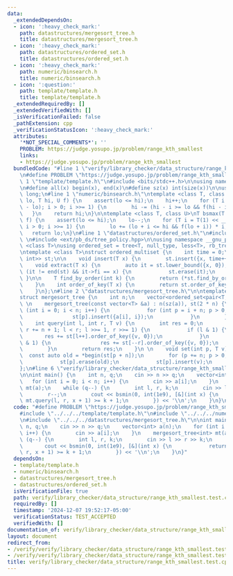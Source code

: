```yaml
---
data:
  _extendedDependsOn:
  - icon: ':heavy_check_mark:'
    path: datastructures/mergesort_tree.h
    title: datastructures/mergesort_tree.h
  - icon: ':heavy_check_mark:'
    path: datastructures/ordered_set.h
    title: datastructures/ordered_set.h
  - icon: ':heavy_check_mark:'
    path: numeric/binsearch.h
    title: numeric/binsearch.h
  - icon: ':question:'
    path: template/template.h
    title: template/template.h
  _extendedRequiredBy: []
  _extendedVerifiedWith: []
  _isVerificationFailed: false
  _pathExtension: cpp
  _verificationStatusIcon: ':heavy_check_mark:'
  attributes:
    '*NOT_SPECIAL_COMMENTS*': ''
    PROBLEM: https://judge.yosupo.jp/problem/range_kth_smallest
    links:
    - https://judge.yosupo.jp/problem/range_kth_smallest
  bundledCode: "#line 1 \"verify/library_checker/data_structure/range_kth_smallest.test.cpp\"\
    \n#define PROBLEM \"https://judge.yosupo.jp/problem/range_kth_smallest\"\n\n#line\
    \ 1 \"template/template.h\"\n#include <bits/stdc++.h>\n\nusing namespace std;\n\
    \n#define all(x) begin(x), end(x)\n#define sz(x) int(size(x))\n\nusing ll = long\
    \ long;\n#line 1 \"numeric/binsearch.h\"\ntemplate <class T, class U>\nT bsmin(T\
    \ lo, T hi, U f) {\n    assert(lo <= hi);\n    hi++;\n    for (T i = T(1) << __lg(hi\
    \ - lo); i > 0; i >>= 1) {\n        hi -= (hi - i >= lo && f(hi - i)) * i;\n \
    \   }\n    return hi;\n}\n\ntemplate <class T, class U>\nT bsmax(T lo, T hi, U\
    \ f) {\n    assert(lo <= hi);\n    lo--;\n    for (T i = T(1) << __lg(hi - lo);\
    \ i > 0; i >>= 1) {\n        lo += (lo + i <= hi && f(lo + i)) * i;\n    }\n \
    \   return lo;\n}\n#line 1 \"datastructures/ordered_set.h\"\n#include <ext/pb_ds/assoc_container.hpp>\
    \ \n#include <ext/pb_ds/tree_policy.hpp>\n\nusing namespace __gnu_pbds; \n\ntemplate\
    \ <class T>\nusing ordered_set = tree<T, null_type, less<T>, rb_tree_tag, tree_order_statistics_node_update>;\n\
    \ntemplate <class T>\nstruct ordered_multiset {\n    int time = 0;\n    ordered_set<pair<T,\
    \ int>> st;\n\n    void insert(T x) {\n        st.insert({x, time++});\n    }\n\
    \    void extract(T x) {\n        auto it = st.lower_bound({x, 0});\n        if\
    \ (it != end(st) && it->fi == x) {\n            st.erase(it);\n        }\n   \
    \ }\n\n    T find_by_order(int k) {\n        return (*st.find_by_order(k)).first;\n\
    \    }\n    int order_of_key(T x) {\n        return st.order_of_key({x, 0});\n\
    \    }\n};\n#line 2 \"datastructures/mergesort_tree.h\"\n\ntemplate <class T>\n\
    struct mergesort_tree {\n    int n;\n    vector<ordered_set<pair<T, int>>> st;\n\
    \ \n    mergesort_tree(const vector<T> &a) : n(sz(a)), st(2 * n) {\n        for\
    \ (int i = 0; i < n; i++) {\n            for (int p = i + n; p > 0; p >>= 1) {\n\
    \                st[p].insert({a[i], i});\n            }\n        }\n    }\n \n\
    \    int query(int l, int r, T v) {\n        int res = 0;\n        for (l += n,\
    \ r += n + 1; l < r; l >>= 1, r >>= 1) {\n            if (l & 1) {\n         \
    \       res += st[l++].order_of_key({v, 0});\n            }\n            if (r\
    \ & 1) {\n                res += st[--r].order_of_key({v, 0});\n            }\n\
    \        }\n        return res;\n    }\n \n    void set(int p, T v) {\n      \
    \  const auto old = *begin(st[p + n]);\n        for (p += n; p > 0; p >>= 1) {\n\
    \            st[p].erase(old);\n            st[p].insert(v);\n        }\n    }\n\
    };\n#line 6 \"verify/library_checker/data_structure/range_kth_smallest.test.cpp\"\
    \n\nint main() {\n    int n, q;\n    cin >> n >> q;\n    vector<int> a(n);\n \
    \   for (int i = 0; i < n; i++) {\n        cin >> a[i];\n    }\n    mergesort_tree<int>\
    \ mt(a);\n    while (q--) {\n        int l, r, k;\n        cin >> l >> r >> k;\n\
    \        r--;\n        cout << bsmin(0, int(1e9), [&](int x) {\n            return\
    \ mt.query(l, r, x + 1) >= k + 1;\n        }) << '\\n';\n    }\n}\n"
  code: "#define PROBLEM \"https://judge.yosupo.jp/problem/range_kth_smallest\"\n\n\
    #include \"../../../template/template.h\"\n#include \"../../../numeric/binsearch.h\"\
    \n#include \"../../../datastructures/mergesort_tree.h\"\n\nint main() {\n    int\
    \ n, q;\n    cin >> n >> q;\n    vector<int> a(n);\n    for (int i = 0; i < n;\
    \ i++) {\n        cin >> a[i];\n    }\n    mergesort_tree<int> mt(a);\n    while\
    \ (q--) {\n        int l, r, k;\n        cin >> l >> r >> k;\n        r--;\n \
    \       cout << bsmin(0, int(1e9), [&](int x) {\n            return mt.query(l,\
    \ r, x + 1) >= k + 1;\n        }) << '\\n';\n    }\n}"
  dependsOn:
  - template/template.h
  - numeric/binsearch.h
  - datastructures/mergesort_tree.h
  - datastructures/ordered_set.h
  isVerificationFile: true
  path: verify/library_checker/data_structure/range_kth_smallest.test.cpp
  requiredBy: []
  timestamp: '2024-12-07 19:52:17-05:00'
  verificationStatus: TEST_ACCEPTED
  verifiedWith: []
documentation_of: verify/library_checker/data_structure/range_kth_smallest.test.cpp
layout: document
redirect_from:
- /verify/verify/library_checker/data_structure/range_kth_smallest.test.cpp
- /verify/verify/library_checker/data_structure/range_kth_smallest.test.cpp.html
title: verify/library_checker/data_structure/range_kth_smallest.test.cpp
---
```

